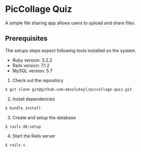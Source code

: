 # PicCollage Quiz

A simple file sharing app allows users to upload and share files.

## Prerequisites

The setups steps expect following tools installed on the system.

* Ruby version: 3.2.2
* Rails version: 7.1.2
* MySQL version: 5.7

1. Check out the repository

  ```bash
  $ git clone git@github.com:absoluteyl/piccollage-quiz.git
  ```

2. Install dependencies

  ```bash
  $ bundle install
  ```

3. Create and setup the database

  ```bash
  $ rails db:setup
  ```

4. Start the Rails server

  ```bash
  $ rails s
  ```
